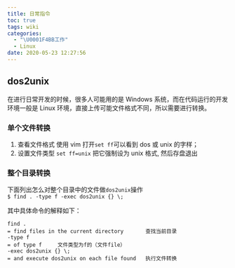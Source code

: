 ```yaml
---
title: 日常指令
toc: true
tags: wiki
categories:
  - "\U0001F4BB工作"
  - Linux
date: 2020-05-23 12:27:56
---
```

## dos2unix
在进行日常开发的时候，很多人可能用的是 Windows 系统，而在代码运行的开发环境一般是 Linux 环境，直接上传可能文件格式不同，所以需要进行转换。

### 单个文件转换
1. 查看文件格式
使用 vim 打开`set ff`可以看到 dos 或 unix 的字样；
2. 设置文件类型
`set ff=unix`
把它强制设为 unix 格式, 然后存盘退出

### 整个目录转换
下面列出怎么对整个目录中的文件做`dos2unix`操作  
`$ find . -type f -exec dos2unix {} \;`

其中具体命令的解释如下：
```plain
find .
= find files in the current directory		查找当前目录
-type f
= of type f		文件类型为f的（文件file）
-exec dos2unix {} \;
= and execute dos2unix on each file found	执行文件转换
```
